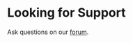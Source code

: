 # Looking for Support

Ask questions on our [forum](https://discuss.particular.net/tag/masstransit).
